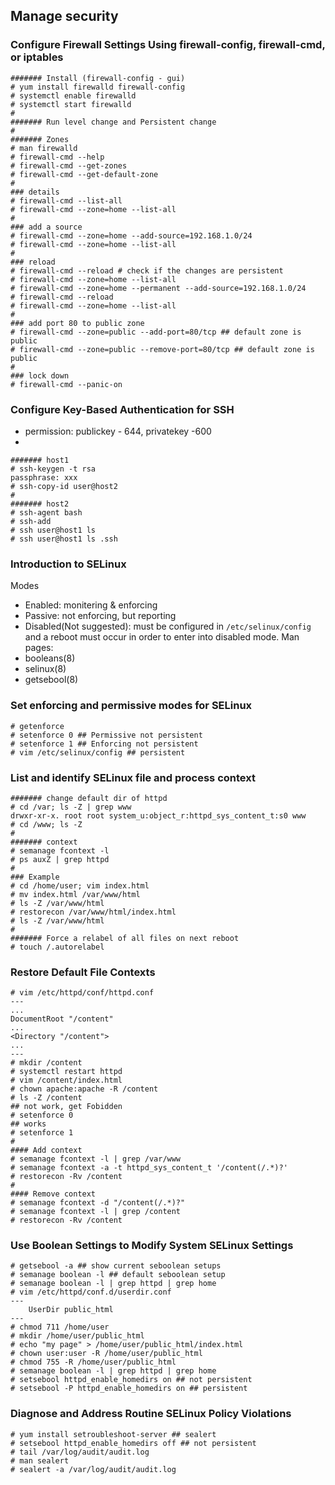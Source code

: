 ## Manage security

### Configure Firewall Settings Using firewall-config, firewall-cmd, or iptables

```
####### Install (firewall-config - gui)
# yum install firewalld firewall-config
# systemctl enable firewalld
# systemctl start firewalld
#
####### Run level change and Persistent change
# 
####### Zones
# man firewalld
# firewall-cmd --help
# firewall-cmd --get-zones
# firewall-cmd --get-default-zone
#
### details
# firewall-cmd --list-all
# firewall-cmd --zone=home --list-all
#
### add a source
# firewall-cmd --zone=home --add-source=192.168.1.0/24
# firewall-cmd --zone=home --list-all
#
### reload
# firewall-cmd --reload # check if the changes are persistent
# firewall-cmd --zone=home --list-all
# firewall-cmd --zone=home --permanent --add-source=192.168.1.0/24
# firewall-cmd --reload
# firewall-cmd --zone=home --list-all
#
### add port 80 to public zone
# firewall-cmd --zone=public --add-port=80/tcp ## default zone is public 
# firewall-cmd --zone=public --remove-port=80/tcp ## default zone is public 
#
### lock down
# firewall-cmd --panic-on
```

### Configure Key-Based Authentication for SSH
* permission: publickey - 644, privatekey -600
* 
```
####### host1
# ssh-keygen -t rsa
passphrase: xxx
# ssh-copy-id user@host2
#
####### host2
# ssh-agent bash
# ssh-add
# ssh user@host1 ls
# ssh user@host1 ls .ssh
```

### Introduction to SELinux
Modes
* Enabled: monitering & enforcing
* Passive: not enforcing, but reporting
* Disabled(Not suggested): must be configured in `/etc/selinux/config` and a reboot must occur in order to enter into disabled mode.
Man pages:
* booleans(8)
* selinux(8)
* getsebool(8)

###  Set enforcing and permissive modes for SELinux

```
# getenforce
# setenforce 0 ## Permissive not persistent
# setenforce 1 ## Enforcing not persistent
# vim /etc/selinux/config ## persistent
```

### List and identify SELinux file and process context

```
####### change default dir of httpd
# cd /var; ls -Z | grep www
drwxr-xr-x. root root system_u:object_r:httpd_sys_content_t:s0 www
# cd /www; ls -Z
#
####### context
# semanage fcontext -l
# ps auxZ | grep httpd
#
### Example
# cd /home/user; vim index.html
# mv index.html /var/www/html
# ls -Z /var/www/html
# restorecon /var/www/html/index.html
# ls -Z /var/www/html 
#
####### Force a relabel of all files on next reboot
# touch /.autorelabel
```

### Restore Default File Contexts

```
# vim /etc/httpd/conf/httpd.conf
---
...
DocumentRoot "/content"
...
<Directory "/content">
...
---
# mkdir /content
# systemctl restart httpd
# vim /content/index.html
# chown apache:apache -R /content
# ls -Z /content
## not work, get Fobidden
# setenforce 0
## works
# setenforce 1
#
#### Add context
# semanage fcontext -l | grep /var/www
# semanage fcontext -a -t httpd_sys_content_t '/content(/.*)?'
# restorecon -Rv /content
#
#### Remove context
# semanage fcontext -d "/content(/.*)?"
# semanage fcontext -l | grep /content
# restorecon -Rv /content
```

### Use Boolean Settings to Modify System SELinux Settings

```
# getsebool -a ## show current seboolean setups
# semanage boolean -l ## default seboolean setup
# semanage boolean -l | grep httpd | grep home
# vim /etc/httpd/conf.d/userdir.conf 
---
    UserDir public_html
---
# chmod 711 /home/user
# mkdir /home/user/public_html
# echo "my page" > /home/user/public_html/index.html
# chown user:user -R /home/user/public_html
# chmod 755 -R /home/user/public_html
# semanage boolean -l | grep httpd | grep home
# setsebool httpd_enable_homedirs on ## not persistent
# setsebool -P httpd_enable_homedirs on ## persistent
```

### Diagnose and Address Routine SELinux Policy Violations

```
# yum install setroubleshoot-server ## sealert
# setsebool httpd_enable_homedirs off ## not persistent
# tail /var/log/audit/audit.log
# man sealert
# sealert -a /var/log/audit/audit.log
```
